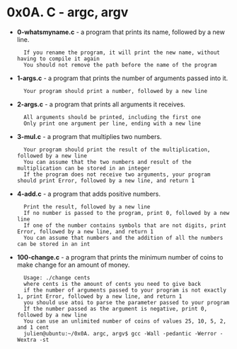 # 0x0A. C - argc, argv

- **0-whatsmyname.c** -  a program that prints its name, followed by a new line.
		
		If you rename the program, it will print the new name, without having to compile it again
		You should not remove the path before the name of the program
- **1-args.c** - a program that prints the number of arguments passed into it.

		Your program should print a number, followed by a new line
- **2-args.c** - a program that prints all arguments it receives.

		All arguments should be printed, including the first one
		Only print one argument per line, ending with a new line
- **3-mul.c** - a program that multiplies two numbers.

		Your program should print the result of the multiplication, followed by a new line
		You can assume that the two numbers and result of the multiplication can be stored in an integer
		If the program does not receive two arguments, your program should print Error, followed by a new line, and return 1
- **4-add.c** - a program that adds positive numbers.

		Print the result, followed by a new line
		If no number is passed to the program, print 0, followed by a new line
		If one of the number contains symbols that are not digits, print Error, followed by a new line, and return 1
		You can assume that numbers and the addition of all the numbers can be stored in an int
- **100-change.c** - a program that prints the minimum number of coins to make change for an amount of money.

		Usage: ./change cents
		where cents is the amount of cents you need to give back
		if the number of arguments passed to your program is not exactly 1, print Error, followed by a new line, and return 1
		you should use atoi to parse the parameter passed to your program
		If the number passed as the argument is negative, print 0, followed by a new line
		You can use an unlimited number of coins of values 25, 10, 5, 2, and 1 cent
		julien@ubuntu:~/0x0A. argc, argv$ gcc -Wall -pedantic -Werror -Wextra -st
